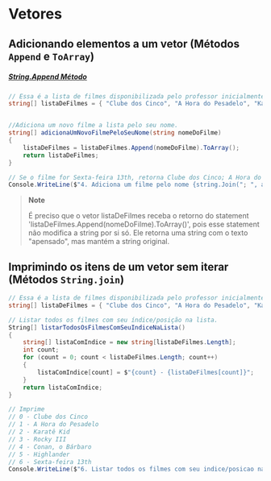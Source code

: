 # Vetores

## Adicionando elementos a um vetor (Métodos `Append` e `ToArray`)

##### [String.Append Método](https://docs.microsoft.com/pt-br/dotnet/api/system.text.stringbuilder.append?view=net-6.0)

```c#
// Essa é a lista de filmes disponibilizada pelo professor inicialmente.
string[] listaDeFilmes = { "Clube dos Cinco", "A Hora do Pesadelo", "Karatê Kid", "Rocky IV", "Conan, o Bárbaro", "Highlander" };


//Adiciona um novo filme a lista pelo seu nome.
string[] adicionaUmNovoFilmePeloSeuNome(string nomeDoFilme)
{
    listaDeFilmes = listaDeFilmes.Append(nomeDoFilme).ToArray();
    return listaDeFilmes;
}

// Se o filme for Sexta-feira 13th, retorna Clube dos Cinco; A Hora do Pesadelo; Karatê Kid; Rocky IV; Conan, o Bárbaro; Highlander, Sexta-feira 13th
Console.WriteLine($"4. Adiciona um filme pelo nome {string.Join("; ", adicionaUmNovoFilmePeloSeuNome("Sexta-feira 13th"))}");

```

> **Note**
>
> É preciso que o vetor listaDeFilmes receba o retorno do statement 'listaDeFilmes.Append(nomeDoFilme).ToArray()', pois esse statement não modifica a string por si só. Ele retorna uma string com o texto "apensado", mas mantém a string original.

## Imprimindo os itens de um vetor sem iterar (Métodos `String.join`)

```c#
// Essa é a lista de filmes disponibilizada pelo professor inicialmente.
string[] listaDeFilmes = { "Clube dos Cinco", "A Hora do Pesadelo", "Karatê Kid", "Rocky IV", "Conan, o Bárbaro", "Highlander" };

// Listar todos os filmes com seu índice/posição na lista.
String[] listarTodosOsFilmesComSeuIndiceNaLista()
{
    string[] listaComIndice = new string[listaDeFilmes.Length];
    int count;
    for (count = 0; count < listaDeFilmes.Length; count++)
    {
        listaComIndice[count] = $"{count} - {listaDeFilmes[count]}";
    }
    return listaComIndice;
}

// Imprime 
// 0 - Clube dos Cinco 
// 1 - A Hora do Pesadelo 
// 2 - Karatê Kid
// 3 - Rocky III
// 4 - Conan, o Bárbaro
// 5 - Highlander
// 6 - Sexta-feira 13th
Console.WriteLine($"6. Listar todos os filmes com seu indice/posicao na lista. {string.Join(Environment.NewLine, listarTodosOsFilmesComSeuIndiceNaLista())}");
```